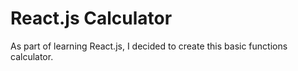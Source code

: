 # React.js Calculator

As part of learning React.js, I decided to create this basic functions calculator.
